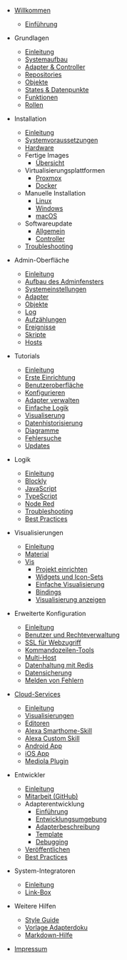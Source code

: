 * [Willkommen](README)
  * [Einführung](intro/)

* Grundlagen
  * [Einleitung](basics/README)
  * [Systemaufbau](basics/systemaufbau)
  * [Adapter & Controller](basics/adapter)
  * [Repositories](basics/repositories)
  * [Objekte](basics/objekte)
  * [States & Datenpunkte](basics/states)
  * [Funktionen](basics/funktionen)
  * [Rollen](basics/rollen)

* Installation
  * [Einleitung](install/README)
  * [Systemvoraussetzungen](install/requirements)
  * [Hardware](install/hardware)
  * Fertige Images
    * [Übersicht](install/images)
  * Virtualisierungsplattformen
    * [Proxmox](install/proxmox)
    * [Docker](install/docker)
  * Manuelle Installation
    * [Linux](install/linux)
    * [Windows](install/windows)
    * [macOS](install/macos)
  * Softwareupdate
    * [Allgemein](install/update)
    * [Controller](install/updateself)
  * [Troubleshooting](install/help)

* Admin-Oberfläche
  * [Einleitung](admin/)
  * [Aufbau des Adminfensters](admin/)
  * [Systemeinstellungen](admin/)
  * [Adapter](admin/)
  * [Objekte](admin/)
  * [Log](admin/) <!-- inkl. Syslog -->
  * [Aufzählungen](admin/)
  * [Ereignisse](admin/)
  * [Skripte](admin/) <!-- Verweis auf Logik -->
  * [Hosts](admin/)

* Tutorials
  * [Einleitung](tutorial/README)
  * [Erste Einrichtung](tutorial/einrichtung)
  * [Benutzeroberfläche](tutorial/admin)
  * [Konfigurieren](tutorial/konfig)
  * [Adapter verwalten](tutorial/adapter)
  * [Einfache Logik](tutorial/logik)
  * [Visualiserung](tutorial/viz)
  * [Datenhistorisierung](tutorial/history)
  * [Diagramme](tutorial/flot)
  * [Fehlersuche](tutorial/logging)
  * [Updates](admin/)

* Logik
  * [Einleitung](logik/README)
  * [Blockly](logik/blockly)
  * [JavaScript](logik/javascript)
  * [TypeScript](logik/typescript)
  * [Node Red](logik/nodered)
  * [Troubleshooting](logik/help)
  * [Best Practices](logik/examples)

* Visualisierungen
  * [Einleitung](viz/README)
  * [Material](viz/material)
  * [Vis](viz/vis)
    * [Projekt einrichten](viz/visproject)
    * [Widgets und Icon-Sets](viz/viswidgets)
    * [Einfache Visualisierung](viz/viseasy)
    * [Bindings](viz/visbindings)
    * [Visualisierung anzeigen](viz/visshow)

* Erweiterte Konfiguration
  * [Einleitung](configuration/)
  * [Benutzer und Rechteverwaltung](configuration/)
  * [SSL für Webzugriff](configuration/)
  * [Kommandozeilen-Tools](configuration/)
  * [Multi-Host](configuration/) <!-- Hier die Benutzung und Besonderheiten im Admin -->
  * [Datenhaltung mit Redis](configuration/)
  * [Datensicherung](configuration/)
  * [Melden von Fehlern](configuration/)

* [Cloud-Services](cloud/)
  * [Einleitung](cloud/README) <!-- Unterpunkte sind auch "Marketing" und Buzzword Liste -->
  * [Visualisierungen](cloud/viz)
  * [Editoren](cloud/editor)
  * [Alexa Smarthome-Skill](cloud/alex)
  * [Alexa Custom Skill](cloud/alexacustom)
  * [Android App](cloud/)
  * [iOS App](cloud/)
  * [Mediola Plugin](cloud/)

* Entwickler
  * [Einleitung](developers/README)
  * [Mitarbeit (GitHub)](developers/project)
  * Adapterentwicklung
    * [Einführung](developers/adapter)
    * [Entwicklungsumgebung]()
    * [Adapterbeschreibung]()
    * [Template](developers/adaptertemplate)
    * [Debugging](developers/adapterdebug)
  * [Veröffentlichen](developers/publish)
  * [Best Practices](developers/bestpractices)

* System-Integratoren
  * [Einleitung](integrators/README)
  * [Link-Box](integrators/linkbox)

* Weitere Hilfen
  * [Style Guide](appendix/style_guide)
  * [Vorlage Adapterdoku](appendix/adapter_template)
  * [Markdown-Hilfe](appendix/markdown)

* [Impressum](appendix/impressum)
